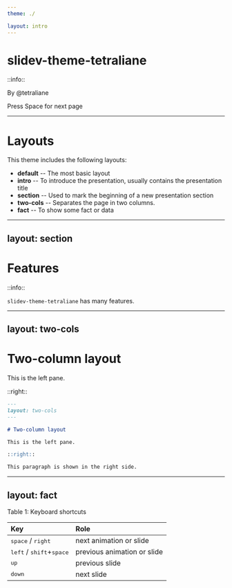 ```yaml
---
theme: ./

layout: intro
---
```


# slidev-theme-tetraliane

::info::

By @tetraliane

<div class="pt-32 text-right">
  <span @click="$slidev.nav.next" class="px-2 p-1 rounded cursor-pointer hover:bg-white hover:bg-opacity-10">
    Press Space for next page <carbon:arrow-right class="inline"/>
  </span>
</div>

---

# Layouts

This theme includes the following layouts:

- **default** -- The most basic layout
- **intro** -- To introduce the presentation, usually contains the presentation title
- **section** -- Used to mark the beginning of a new presentation section
- **two-cols** -- Separates the page in two columns.
- **fact** -- To show some fact or data

---
layout: section
---

# Features

::info::

`slidev-theme-tetraliane` has many features.

---
layout: two-cols
---

# Two-column layout

This is the left pane.

::right::

```md
---
layout: two-cols
---

# Two-column layout

This is the left pane.

::right::

This paragraph is shown in the right side.
```

---
layout: fact
---

Table 1: Keyboard shortcuts

| Key                                                | Role                        |
| :------------------------------------------------- | :-------------------------- |
| <kbd>space</kbd> / <kbd>right</kbd>                | next animation or slide     |
| <kbd>left</kbd> / <kbd>shift</kbd>+<kbd>space</kbd> | previous animation or slide |
| <kbd>up</kbd>                                      | previous slide              |
| <kbd>down</kbd>                                    | next slide                  |
